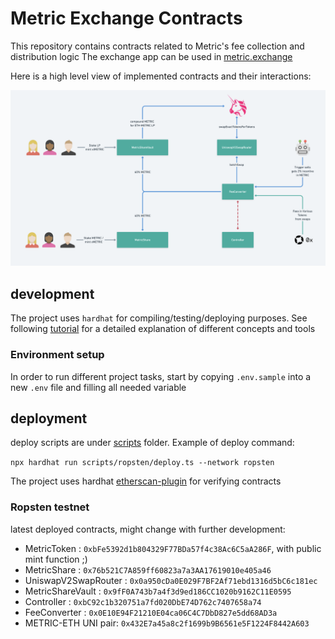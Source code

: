 # Metric Exchange Contracts

This repository contains contracts related to Metric's fee collection and distribution logic
The exchange app can be used in [metric.exchange](https://metric.exchange)

Here is a high level view of implemented contracts and their interactions:

![Architecture](assets/architecture.png)

## development

The project uses `hardhat` for compiling/testing/deploying purposes. 
See following [tutorial](https://hardhat.org/tutorial/) for a detailed explanation of different concepts and tools

### Environment setup

In order to run different project tasks, start by copying `.env.sample` into a new `.env` file and filling all needed
variable

## deployment

deploy scripts are under [scripts](scripts) folder. Example of deploy command:

`npx hardhat run scripts/ropsten/deploy.ts --network ropsten`

The project uses hardhat [etherscan-plugin](https://hardhat.org/plugins/nomiclabs-hardhat-etherscan.html) for
verifying contracts

### Ropsten testnet

latest deployed contracts, might change with further development:

- MetricToken : `0xbFe5392d1b804329F77BDa57f4c38Ac6C5aA286F`, with public mint function ;) 
- MetricShare : `0x76b521C7A859ff60823a7a3AA17619010e405a46`
- UniswapV2SwapRouter : `0x0a950cDa0E029F7BF2Af71ebd1316d5bC6c181ec`
- MetricShareVault : `0x9fF0A743b7a4f3d9ed186CC1020b9162C11E0595`
- Controller : `0xbC92c1b320751a7fd020DbE74D762c7407658a74`
- FeeConverter : `0x0E10E94F21210E04ca06C4C7DbD827e5dd68AD3a`
- METRIC-ETH UNI pair: `0x432E7a45a8c2f1699b9B6561e5F1224F8442A603`